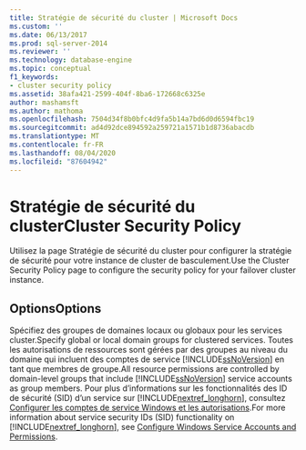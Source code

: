 ```yaml
---
title: Stratégie de sécurité du cluster | Microsoft Docs
ms.custom: ''
ms.date: 06/13/2017
ms.prod: sql-server-2014
ms.reviewer: ''
ms.technology: database-engine
ms.topic: conceptual
f1_keywords:
- cluster security policy
ms.assetid: 38afa421-2599-404f-8ba6-172668c6325e
author: mashamsft
ms.author: mathoma
ms.openlocfilehash: 7504d34f8b0bfc4d9fa5b14a7bd6d0d6594fbc19
ms.sourcegitcommit: ad4d92dce894592a259721a1571b1d8736abacdb
ms.translationtype: MT
ms.contentlocale: fr-FR
ms.lasthandoff: 08/04/2020
ms.locfileid: "87604942"
---
```

# <a name="cluster-security-policy"></a><span data-ttu-id="98f30-102">Stratégie de sécurité du cluster</span><span class="sxs-lookup"><span data-stu-id="98f30-102">Cluster Security Policy</span></span>
  <span data-ttu-id="98f30-103">Utilisez la page Stratégie de sécurité du cluster pour configurer la stratégie de sécurité pour votre instance de cluster de basculement.</span><span class="sxs-lookup"><span data-stu-id="98f30-103">Use the Cluster Security Policy page to configure the security policy for your failover cluster instance.</span></span>  
  
## <a name="options"></a><span data-ttu-id="98f30-104">Options</span><span class="sxs-lookup"><span data-stu-id="98f30-104">Options</span></span>  
 <span data-ttu-id="98f30-105">Spécifiez des groupes de domaines locaux ou globaux pour les services cluster.</span><span class="sxs-lookup"><span data-stu-id="98f30-105">Specify global or local domain groups for clustered services.</span></span> <span data-ttu-id="98f30-106">Toutes les autorisations de ressources sont gérées par des groupes au niveau du domaine qui incluent des comptes de service [!INCLUDE[ssNoVersion](../../includes/ssnoversion-md.md)] en tant que membres de groupe.</span><span class="sxs-lookup"><span data-stu-id="98f30-106">All resource permissions are controlled by domain-level groups that include [!INCLUDE[ssNoVersion](../../includes/ssnoversion-md.md)] service accounts as group members.</span></span> <span data-ttu-id="98f30-107">Pour plus d’informations sur les fonctionnalités des ID de sécurité (SID) d’un service sur [!INCLUDE[nextref_longhorn](../../includes/nextref-longhorn-md.md)], consultez [Configurer les comptes de service Windows et les autorisations](../../database-engine/configure-windows/configure-windows-service-accounts-and-permissions.md).</span><span class="sxs-lookup"><span data-stu-id="98f30-107">For more information about service security IDs (SID) functionality on [!INCLUDE[nextref_longhorn](../../includes/nextref-longhorn-md.md)], see [Configure Windows Service Accounts and Permissions](../../database-engine/configure-windows/configure-windows-service-accounts-and-permissions.md).</span></span>  
  
  
